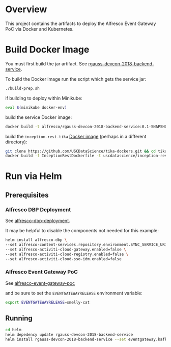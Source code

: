 # Overview

This project contains the artifacts to deploy the Alfresco Event Gateway PoC via Docker and Kubernetes.

# Build Docker Image

You must first build the jar artifact.  See [rgauss-devcon-2018-backend-service](../rgauss-devcon-2018-backend-service).

To build the Docker image run the script which gets the service jar:

```bash
./build-prep.sh
```

if building to deploy within Minikube:

```bash
eval $(minikube docker-env)
```

build the service Docker image:

```bash
docker build -t alfresco/rgauss-devcon-2018-backend-service:0.1-SNAPSHOT .
```

build the `inception-rest-tika` [Docker image](https://wiki.apache.org/tika/TikaAndVision#Step_1._Setup_REST_Server) (perhaps in a different directory):

```bash
git clone https://github.com/USCDataScience/tika-dockers.git && cd tika-dockers
docker build -f InceptionRestDockerfile -t uscdatascience/inception-rest-tika .
```

# Run via Helm

## Prerequisites

### Alfresco DBP Deployment

See [alfresco-dbp-deployment](https://github.com/Alfresco/alfresco-dbp-deployment).

It may be helpful to disable the components not needed for this example:

```bash
helm install alfresco-dbp \
--set alfresco-content-services.repository.environment.SYNC_SERVICE_URI="http://$ELBADDRESS:$INFRAPORT/syncservice" \
--set alfresco-activiti-cloud-gateway.enabled=false \
--set alfresco-activiti-cloud-registry.enabled=false \
--set alfresco-activiti-cloud-sso-idm.enabled=false
```

### Alfresco Event Gateway PoC

See [alfresco-event-gateway-poc](../alfresco-event-gateway-poc)

and be sure to set the `EVENTGATEWAYRELEASE` environment variable:

```bash
export EVENTGATEWAYRELEASE=smelly-cat
```

## Running

```bash
cd helm
helm depedency update rgauss-devcon-2018-backend-service
helm install rgauss-devcon-2018-backend-service --set eventgateway.kafka.host="$EVENTGATEWAYRELEASE-kafka" --set eventgateway.zookeeper.host="$EVENTGATEWAYRELEASE-zookeeper"
```
